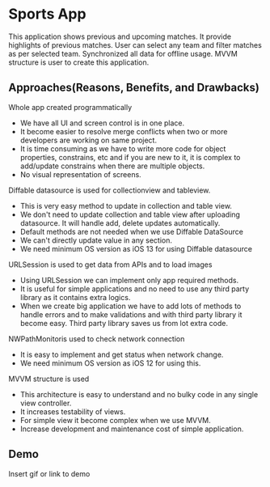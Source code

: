 
# Sports App

This application shows previous and upcoming matches. It provide highlights of previous matches. User can select any team and filter matches as per selected team. Synchronized all data for offline usage. MVVM structure is user to create this application. 


## Approaches(Reasons, Benefits, and Drawbacks)

Whole app created programmatically

- We have all UI and screen control is in one place.
- It become easier to resolve merge conflicts when two or more developers are working on same project.
- It is time consuming as we have to write more code for object properties, constrains, etc and if you are new to it, it is complex to add/update constrains when there are multiple objects.
- No visual representation of screens.

Diffable datasource is used for collectionview and tableview.

- This is very easy method to update in collection and table view.
- We don't need to update collection and table view after uploading datasource. It will handle add, delete updates automatically.
- Default methods are not needed when we use Diffable DataSource
- We can't directly update value in any section.
- We need minimum OS version as iOS 13 for using Diffable datasource

URLSession is used to get data from APIs and to load images

- Using URLSession we can implement only app required methods.
- It is useful for simple applications and no need to use any third party library as it contains extra logics.
- When we create big application we have to add lots of methods to handle errors and to make validations and with third party library it become easy. Third party library saves us from lot extra code.

NWPathMonitoris used to check network connection

- It is easy to implement and get status when network change.
- We need minimum OS version as iOS 12 for using this.

MVVM structure is used 

- This architecture is easy to understand and no bulky code in any single view controller.
- It increases testability of views.
- For simple view it become complex when we use MVVM.
- Increase development and maintenance cost of simple application.




## Demo

Insert gif or link to demo

